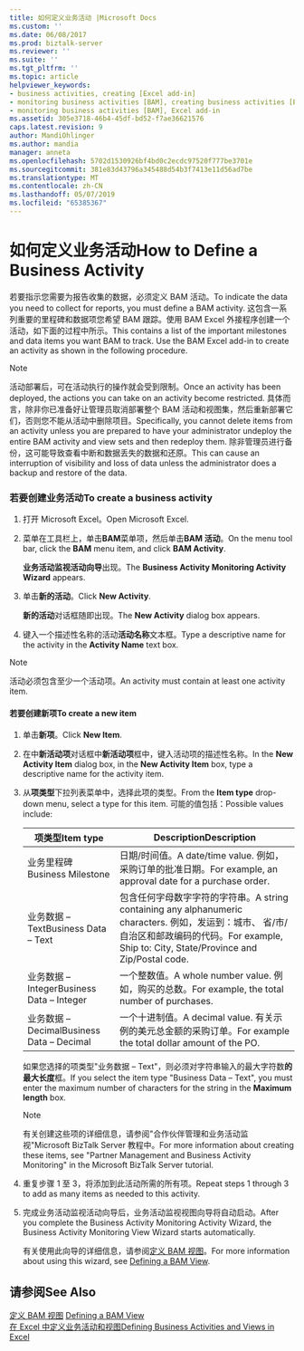 ```yaml
---
title: 如何定义业务活动 |Microsoft Docs
ms.custom: ''
ms.date: 06/08/2017
ms.prod: biztalk-server
ms.reviewer: ''
ms.suite: ''
ms.tgt_pltfrm: ''
ms.topic: article
helpviewer_keywords:
- business activities, creating [Excel add-in]
- monitoring business activities [BAM], creating business activities [Excel add-in]
- monitoring business activities [BAM], Excel add-in
ms.assetid: 305e3718-46b4-45df-bd52-f7ae36621576
caps.latest.revision: 9
author: MandiOhlinger
ms.author: mandia
manager: anneta
ms.openlocfilehash: 5702d1530926bf4bd0c2ecdc97520f777be3701e
ms.sourcegitcommit: 381e83d43796a345488d54b3f7413e11d56ad7be
ms.translationtype: MT
ms.contentlocale: zh-CN
ms.lasthandoff: 05/07/2019
ms.locfileid: "65385367"
---
```

# <a name="how-to-define-a-business-activity"></a><span data-ttu-id="612cd-102">如何定义业务活动</span><span class="sxs-lookup"><span data-stu-id="612cd-102">How to Define a Business Activity</span></span>
<span data-ttu-id="612cd-103">若要指示您需要为报告收集的数据，必须定义 BAM 活动。</span><span class="sxs-lookup"><span data-stu-id="612cd-103">To indicate the data you need to collect for reports, you must define a BAM activity.</span></span> <span data-ttu-id="612cd-104">这包含一系列重要的里程碑和数据项您希望 BAM 跟踪。使用 BAM Excel 外接程序创建一个活动，如下面的过程中所示。</span><span class="sxs-lookup"><span data-stu-id="612cd-104">This contains a list of the important milestones and data items you want BAM to track. Use the BAM Excel add-in to create an activity as shown in the following procedure.</span></span>  
  
> [!NOTE]
>  <span data-ttu-id="612cd-105">活动部署后，可在活动执行的操作就会受到限制。</span><span class="sxs-lookup"><span data-stu-id="612cd-105">Once an activity has been deployed, the actions you can take on an activity become restricted.</span></span> <span data-ttu-id="612cd-106">具体而言，除非你已准备好让管理员取消部署整个 BAM 活动和视图集，然后重新部署它们，否则您不能从活动中删除项目。</span><span class="sxs-lookup"><span data-stu-id="612cd-106">Specifically, you cannot delete items from an activity unless you are prepared to have your administrator undeploy the entire BAM activity and view sets and then redeploy them.</span></span> <span data-ttu-id="612cd-107">除非管理员进行备份，这可能导致查看中断和数据丢失的数据和还原。</span><span class="sxs-lookup"><span data-stu-id="612cd-107">This can cause an interruption of visibility and loss of data unless the administrator does a backup and restore of the data.</span></span>  
  
### <a name="to-create-a-business-activity"></a><span data-ttu-id="612cd-108">若要创建业务活动</span><span class="sxs-lookup"><span data-stu-id="612cd-108">To create a business activity</span></span>  
  
1.  <span data-ttu-id="612cd-109">打开 Microsoft Excel。</span><span class="sxs-lookup"><span data-stu-id="612cd-109">Open Microsoft Excel.</span></span>  
  
2.  <span data-ttu-id="612cd-110">菜单在工具栏上，单击**BAM**菜单项，然后单击**BAM 活动**。</span><span class="sxs-lookup"><span data-stu-id="612cd-110">On the menu tool bar, click the **BAM** menu item, and click **BAM Activity**.</span></span>  
  
     <span data-ttu-id="612cd-111">**业务活动监视活动向导**出现。</span><span class="sxs-lookup"><span data-stu-id="612cd-111">The **Business Activity Monitoring Activity Wizard** appears.</span></span>  
  
3.  <span data-ttu-id="612cd-112">单击**新的活动**。</span><span class="sxs-lookup"><span data-stu-id="612cd-112">Click **New Activity**.</span></span>  
  
     <span data-ttu-id="612cd-113">**新的活动**对话框随即出现。</span><span class="sxs-lookup"><span data-stu-id="612cd-113">The **New Activity** dialog box appears.</span></span>  
  
4.  <span data-ttu-id="612cd-114">键入一个描述性名称的活动**活动名称**文本框。</span><span class="sxs-lookup"><span data-stu-id="612cd-114">Type a descriptive name for the activity in the **Activity Name** text box.</span></span>  
  
> [!NOTE]
>  <span data-ttu-id="612cd-115">活动必须包含至少一个活动项。</span><span class="sxs-lookup"><span data-stu-id="612cd-115">An activity must contain at least one activity item.</span></span>  
  
#### <a name="to-create-a-new-item"></a><span data-ttu-id="612cd-116">若要创建新项</span><span class="sxs-lookup"><span data-stu-id="612cd-116">To create a new item</span></span>  
  
1. <span data-ttu-id="612cd-117">单击**新项**。</span><span class="sxs-lookup"><span data-stu-id="612cd-117">Click **New Item**.</span></span>  
  
2. <span data-ttu-id="612cd-118">在中**新活动项**对话框中**新活动项**框中，键入活动项的描述性名称。</span><span class="sxs-lookup"><span data-stu-id="612cd-118">In the **New Activity Item** dialog box, in the **New Activity Item** box, type a descriptive name for the activity item.</span></span>  
  
3. <span data-ttu-id="612cd-119">从**项类型**下拉列表菜单中，选择此项的类型。</span><span class="sxs-lookup"><span data-stu-id="612cd-119">From the **Item type** drop-down menu, select a type for this item.</span></span> <span data-ttu-id="612cd-120">可能的值包括：</span><span class="sxs-lookup"><span data-stu-id="612cd-120">Possible values include:</span></span>  
  
   |<span data-ttu-id="612cd-121">项类型</span><span class="sxs-lookup"><span data-stu-id="612cd-121">Item type</span></span>|<span data-ttu-id="612cd-122">Description</span><span class="sxs-lookup"><span data-stu-id="612cd-122">Description</span></span>|  
   |---------------|-----------------|  
   |<span data-ttu-id="612cd-123">业务里程碑</span><span class="sxs-lookup"><span data-stu-id="612cd-123">Business Milestone</span></span>|<span data-ttu-id="612cd-124">日期/时间值。</span><span class="sxs-lookup"><span data-stu-id="612cd-124">A date/time value.</span></span> <span data-ttu-id="612cd-125">例如，采购订单的批准日期。</span><span class="sxs-lookup"><span data-stu-id="612cd-125">For example, an approval date for a purchase order.</span></span>|  
   |<span data-ttu-id="612cd-126">业务数据 – Text</span><span class="sxs-lookup"><span data-stu-id="612cd-126">Business Data – Text</span></span>|<span data-ttu-id="612cd-127">包含任何字母数字字符的字符串。</span><span class="sxs-lookup"><span data-stu-id="612cd-127">A string containing any alphanumeric characters.</span></span> <span data-ttu-id="612cd-128">例如，发运到：城市、 省/市/自治区和邮政编码的代码。</span><span class="sxs-lookup"><span data-stu-id="612cd-128">For example, Ship to: City, State/Province and Zip/Postal code.</span></span>|  
   |<span data-ttu-id="612cd-129">业务数据 – Integer</span><span class="sxs-lookup"><span data-stu-id="612cd-129">Business Data – Integer</span></span>|<span data-ttu-id="612cd-130">一个整数值。</span><span class="sxs-lookup"><span data-stu-id="612cd-130">A whole number value.</span></span> <span data-ttu-id="612cd-131">例如，购买的总数。</span><span class="sxs-lookup"><span data-stu-id="612cd-131">For example, the total number of purchases.</span></span>|  
   |<span data-ttu-id="612cd-132">业务数据 – Decimal</span><span class="sxs-lookup"><span data-stu-id="612cd-132">Business Data – Decimal</span></span>|<span data-ttu-id="612cd-133">一个十进制值。</span><span class="sxs-lookup"><span data-stu-id="612cd-133">A decimal value.</span></span> <span data-ttu-id="612cd-134">有关示例的美元总金额的采购订单。</span><span class="sxs-lookup"><span data-stu-id="612cd-134">For example the total dollar amount of the PO.</span></span>|  
  
    <span data-ttu-id="612cd-135">如果您选择的项类型"业务数据 – Text"，则必须对字符串输入的最大字符数**的最大长度**框。</span><span class="sxs-lookup"><span data-stu-id="612cd-135">If you select the item type "Business Data – Text", you must enter the maximum number of characters for the string in the **Maximum length** box.</span></span>  
  
   > [!NOTE]
   >  <span data-ttu-id="612cd-136">有关创建这些项的详细信息，请参阅"合作伙伴管理和业务活动监视"Microsoft BizTalk Server 教程中。</span><span class="sxs-lookup"><span data-stu-id="612cd-136">For more information about creating these items, see "Partner Management and Business Activity Monitoring" in the Microsoft BizTalk Server tutorial.</span></span>  
  
4. <span data-ttu-id="612cd-137">重复步骤 1 至 3，将添加到此活动所需的所有项。</span><span class="sxs-lookup"><span data-stu-id="612cd-137">Repeat steps 1 through 3 to add as many items as needed to this activity.</span></span>  
  
5. <span data-ttu-id="612cd-138">完成业务活动监视活动向导后，业务活动监视视图向导将自动启动。</span><span class="sxs-lookup"><span data-stu-id="612cd-138">After you complete the Business Activity Monitoring Activity Wizard, the Business Activity Monitoring View Wizard starts automatically.</span></span>  
  
   <span data-ttu-id="612cd-139">有关使用此向导的详细信息，请参阅[定义 BAM 视图](../core/defining-a-bam-view.md)。</span><span class="sxs-lookup"><span data-stu-id="612cd-139">For more information about using this wizard, see [Defining a BAM View](../core/defining-a-bam-view.md).</span></span>  
  
## <a name="see-also"></a><span data-ttu-id="612cd-140">请参阅</span><span class="sxs-lookup"><span data-stu-id="612cd-140">See Also</span></span>  
 <span data-ttu-id="612cd-141">[定义 BAM 视图](../core/defining-a-bam-view.md) </span><span class="sxs-lookup"><span data-stu-id="612cd-141">[Defining a BAM View](../core/defining-a-bam-view.md) </span></span>  
 [<span data-ttu-id="612cd-142">在 Excel 中定义业务活动和视图</span><span class="sxs-lookup"><span data-stu-id="612cd-142">Defining Business Activities and Views in Excel</span></span>](../core/defining-business-activities-and-views-in-excel.md)